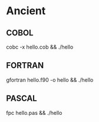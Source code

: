 # Ancient

## COBOL

cobc -x hello.cob && ./hello

## FORTRAN

gfortran hello.f90 -o hello && ./hello

## PASCAL

fpc hello.pas && ./hello
